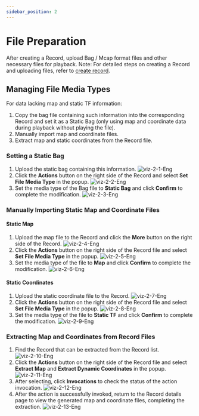 ```yaml
---
sidebar_position: 2
---
```


# File Preparation

After creating a Record, upload Bag / Mcap format files and other necessary files for playback.
Note: For detailed steps on creating a Record and uploading files, refer to [create record](../4-recipes/4-record/1-create-record.md).

## Managing File Media Types

For data lacking map and static TF information:
1. Copy the bag file containing such information into the corresponding Record and set it as a Static Bag (only using map and coordinate data during playback without playing the file).
2. Manually import map and coordinate files.
3. Extract map and static coordinates from the Record file.

### Setting a Static Bag

1. Upload the static bag containing this information.
![viz-2-1-Eng](../img/viz-2-1-Eng.png)
2. Click the **Actions** button on the right side of the Record and select **Set File Media Type** in the popup.
![viz-2-2-Eng](../img/viz-2-2-Eng.png)
3. Set the media type of the Bag file to **Static Bag** and click **Confirm** to complete the modification.
![viz-2-3-Eng](../img/viz-2-3-Eng.png)

### Manually Importing Static Map and Coordinate Files

#### Static Map

1. Upload the map file to the Record and click the **More** button on the right side of the Record.
![viz-2-4-Eng](../img/viz-2-4-Eng.png)
2. Click the **Actions** button on the right side of the Record file and select **Set File Media Type** in the popup.
![viz-2-5-Eng](../img/viz-2-5-Eng.png)
3. Set the media type of the file to **Map** and click **Confirm** to complete the modification.
![viz-2-6-Eng](../img/viz-2-6-Eng.png)

#### Static Coordinates

1. Upload the static coordinate file to the Record.
![viz-2-7-Eng](../img/viz-2-7-Eng.png)
2. Click the **Actions** button on the right side of the Record file and select **Set File Media Type** in the popup.
![viz-2-8-Eng](../img/viz-2-8-Eng.png)
3. Set the media type of the file to **Static TF** and click **Confirm** to complete the modification.
![viz-2-9-Eng](../img/viz-2-9-Eng.png)

### Extracting Map and Coordinates from Record Files

1. Find the Record that can be extracted from the Record list.
![viz-2-10-Eng](../img/viz-2-10-Eng.png)
2. Click the **Actions** button on the right side of the Record file and select **Extract Map** and **Extract Dynamic Coordinates** in the popup.
![viz-2-11-Eng](../img/viz-2-11-Eng.png)
3. After selecting, click **Invocations** to check the status of the action invocation.
![viz-2-12-Eng](../img/viz-2-12-Eng.png)
4. After the action is successfully invoked, return to the Record details page to view the generated map and coordinate files, completing the extraction.
![viz-2-13-Eng](../img/viz-2-13-Eng.png)

